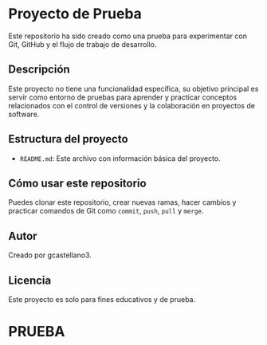 # Proyecto de Prueba

Este repositorio ha sido creado como una prueba para experimentar con Git, GitHub y el flujo de trabajo de desarrollo.

## Descripción
Este proyecto no tiene una funcionalidad específica, su objetivo principal es servir como entorno de pruebas para aprender y practicar conceptos relacionados con el control de versiones y la colaboración en proyectos de software.

## Estructura del proyecto
- `README.md`: Este archivo con información básica del proyecto.

## Cómo usar este repositorio
Puedes clonar este repositorio, crear nuevas ramas, hacer cambios y practicar comandos de Git como `commit`, `push`, `pull` y `merge`.

## Autor
Creado por gcastellano3.

## Licencia
Este proyecto es solo para fines educativos y de prueba.
# PRUEBA